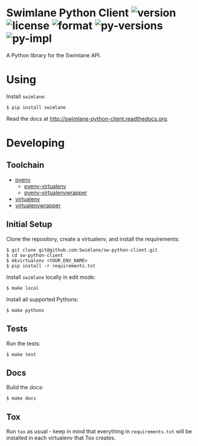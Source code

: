 # Swimlane Python Client ![version](https://img.shields.io/pypi/v/swimlane.svg) ![license](https://img.shields.io/pypi/l/swimlane.svg) ![format](https://img.shields.io/pypi/format/swimlane.svg) ![py-versions](https://img.shields.io/pypi/pyversions/swimlane.svg) ![py-impl](https://img.shields.io/pypi/implementation/swimlane.svg) 

A Python library for the Swimlane API.

# Using

Install `swimlane`:

```
$ pip install swimlane
```

Read the docs at http://swimlane-python-client.readthedocs.org.

# Developing

## Toolchain

* [pyenv](https://github.com/yyuu/pyenv)
    * [pyenv-virtualenv](https://github.com/yyuu/pyenv-virtualenv)
    * [pyenv-virtualenvwrapper](https://github.com/yyuu/pyenv-virtualenvwrapper)
* [virtualenv](https://virtualenv.readthedocs.org/en/latest/)
* [virtualenvwrapper](http://virtualenvwrapper.readthedocs.org/)

## Initial Setup

Clone the repository, create a virtualenv, and install the requirements:

```
$ git clone git@github.com:Swimlane/sw-python-client.git
$ cd sw-python-client
$ mkvirtualenv <YOUR_ENV_NAME>
$ pip install -r requirements.txt
```

Install `swimlane` locally in edit mode:

```
$ make local
```

Install all supported Pythons:

```
$ make pythons
```

## Tests

Run the tests:

```
$ make test
```

## Docs

Build the docs:

```
$ make docs
```

## Tox

Run `tox` as usual - keep in mind that everything in `requirements.txt` will
be installed in each virtualenv that Tox creates.
